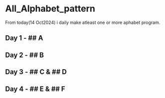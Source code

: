 # All_Alphabet_pattern
From today(14 Oct2024) i daily make atleast one or more aphabet program.
## Day 1 - ## A
## Day 2 - ## B
## Day 3 - ## C & ## D
## Day 4 - ## E & ## F
